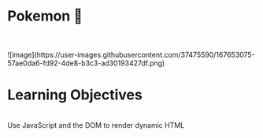 # Pokemon  :whale2:
<br>
<br>
![image](https://user-images.githubusercontent.com/37475590/167653075-57ae0da6-fd92-4de8-b3c3-ad30193427df.png)

<br>
<h1> Learning Objectives</h1> <br>
Use JavaScript and the DOM to render dynamic HTML


